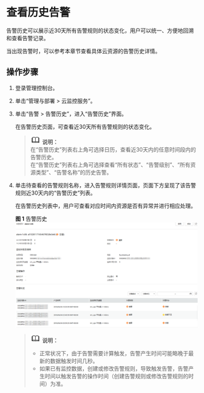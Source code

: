 # 查看历史告警<a name="zh-cn_topic_0084572307"></a>

告警历史可以展示近30天所有告警规则的状态变化，用户可以统一、方便地回溯和查看告警记录。

当出现告警时，可以参考本章节查看具体云资源的告警历史详情。

## 操作步骤<a name="sc2a462f2cf844409850152a9cd6ece37"></a>

1.  登录管理控制台。
2.  单击“管理与部署 \> 云监控服务”。
3.  单击“告警 \> 告警历史”，进入“告警历史”界面。

    在告警历史页面，可查看近30天所有告警规则的状态变化。

    >![](public_sys-resources/icon-note.gif) **说明：**   
    >在“告警历史”列表右上角可选择日历，查看近30天内的任意时间段内的告警历史。  
    >在“告警历史”列表右上角可选择查看“所有状态”、“告警级别”、“所有资源类型”、“告警名称”的历史告警。  

4.  单击待查看的告警规则名称，进入告警规则详情页面，页面下方呈现了该告警规则近30天内的“告警历史”列表。

    在告警历史列表中，用户可查看对应时间内资源是否有异常并进行相应处理。

    **图 1**  告警历史<a name="fig1927425618146"></a>  
    ![](figures/告警历史.png "告警历史")

    >![](public_sys-resources/icon-note.gif) **说明：**   
    >-   正常状况下，由于告警需要计算触发，告警产生时间可能略晚于最新的数据触发时间几秒。  
    >-   如果已有监控数据，创建或修改告警规则，导致触发告警，告警产生时间以触发告警的操作时间（创建告警规则或修改告警规则的时间）为准。  


